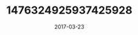---
title: "1476324925937425928"
image: "2017-03-23 06.41.07 1476324925937425928_46248401"
date: "2017-03-23"
type: "photo"
---
